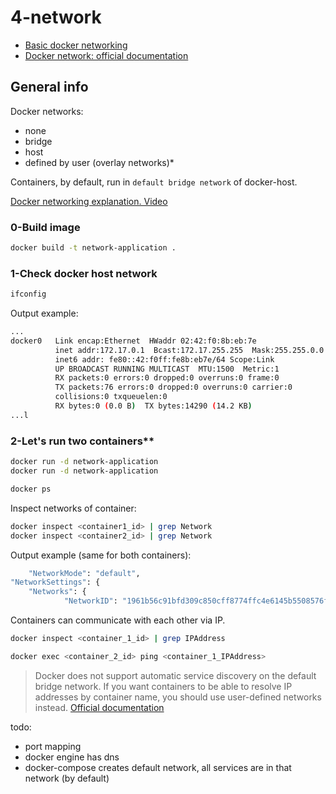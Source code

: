 # 4-network

* [Basic docker networking](https://runnable.com/docker/basic-docker-networking)
* [Docker network: official documentation](https://docs.docker.com/network/)
## General info
Docker networks:
* none
* bridge
* host
* defined by user (overlay networks)*

Containers, by default, run in `default bridge network` of docker-host.

[Docker networking explanation. Video](https://www.youtube.com/watch?v=Xxhhdo2e-DA&feature=youtu.be) 
### 0-Build image
```bash
docker build -t network-application .
```
### 1-Check docker host network
```bash
ifconfig 
``` 
Output example:
```bash
...
docker0   Link encap:Ethernet  HWaddr 02:42:f0:8b:eb:7e  
          inet addr:172.17.0.1  Bcast:172.17.255.255  Mask:255.255.0.0
          inet6 addr: fe80::42:f0ff:fe8b:eb7e/64 Scope:Link
          UP BROADCAST RUNNING MULTICAST  MTU:1500  Metric:1
          RX packets:0 errors:0 dropped:0 overruns:0 frame:0
          TX packets:76 errors:0 dropped:0 overruns:0 carrier:0
          collisions:0 txqueuelen:0 
          RX bytes:0 (0.0 B)  TX bytes:14290 (14.2 KB)
...l
```

### 2-Let's run two containers**
```bash
docker run -d network-application
docker run -d network-application

docker ps
```

Inspect networks of container:
```bash
docker inspect <container1_id> | grep Network
docker inspect <container2_id> | grep Network
```

Output example (same for both containers): 
```bash
    "NetworkMode": "default",
"NetworkSettings": {
    "Networks": {
            "NetworkID": "1961b56c91bfd309c850cff8774ffc4e6145b5508576f2b46e0a55bf33db6b27",
```

Containers can communicate with each other via IP.
```bash
docker inspect <container_1_id> | grep IPAddress

docker exec <container_2_id> ping <container_1_IPAddress>
```

> Docker does not support automatic service discovery on the default bridge network. 
>If you want containers to be able to resolve IP addresses by container name, you should use user-defined networks instead.
[Official documentation](https://docs.docker.com/v17.09/engine/userguide/networking/#the-default-bridge-network)

todo:
- port mapping
- docker engine has dns
- docker-compose creates default network, all services are in that network (by default) 
